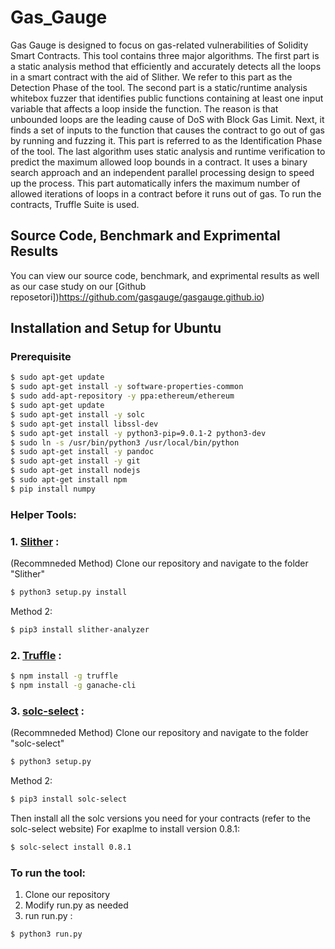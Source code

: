 # Gas_Gauge

Gas Gauge is designed to focus on gas-related vulnerabilities of Solidity Smart Contracts. This tool contains three major algorithms. The first part is a static analysis method that efficiently and accurately detects all the loops in a smart contract with the aid of Slither. We refer to this part as the Detection Phase of the tool. The second part is a static/runtime analysis whitebox fuzzer that identifies public functions containing at least one input variable that affects a loop inside the function. The reason is that unbounded loops are the leading cause of DoS with Block Gas Limit. Next, it finds a set of inputs to the function that causes the contract to go out of gas by running and fuzzing it. This part is referred to as the Identification Phase of the tool. The last algorithm uses static analysis and runtime verification to predict the maximum allowed loop bounds in a contract. It uses a binary search approach and an independent parallel processing design to speed up the process. This part automatically infers the maximum number of allowed iterations of loops in a contract before it runs out of gas. To run the contracts, Truffle Suite is used.

## Source Code, Benchmark and Exprimental Results

You can view our source code, benchmark, and exprimental results as well as our case study on our [Github reposetori])https://github.com/gasgauge/gasgauge.github.io)


## Installation and Setup for Ubuntu

### Prerequisite

```bash
$ sudo apt-get update
$ sudo apt-get install -y software-properties-common
$ sudo add-apt-repository -y ppa:ethereum/ethereum
$ sudo apt-get update
$ sudo apt-get install -y solc
$ sudo apt-get install libssl-dev
$ sudo apt-get install -y python3-pip=9.0.1-2 python3-dev
$ sudo ln -s /usr/bin/python3 /usr/local/bin/python
$ sudo apt-get install -y pandoc
$ sudo apt-get install -y git
$ sudo apt-get install nodejs
$ sudo apt-get install npm
$ pip install numpy
```

### Helper Tools:

### 1. [Slither](https://github.com/crytic/slither) : 
(Recommneded Method) Clone our repository and navigate to the folder "Slither"
```bash
$ python3 setup.py install
```
Method 2:
```bash
$ pip3 install slither-analyzer
```
### 2. [Truffle](https://www.trufflesuite.com/) : 

```bash
$ npm install -g truffle
$ npm install -g ganache-cli
```

### 3. [solc-select](https://github.com/crytic/solc-select) : 
(Recommneded Method) Clone our repository and navigate to the folder "solc-select"
```bash
$ python3 setup.py
```
Method 2:

```bash
$ pip3 install solc-select
```
Then install all the solc versions you need for your contracts (refer to the solc-select website)
For exaplme to install version 0.8.1:

```bash
$ solc-select install 0.8.1
```

### To run the tool:

1. Clone our repository
2. Modify run.py as needed
3. run run.py :

```bash
$ python3 run.py
```




